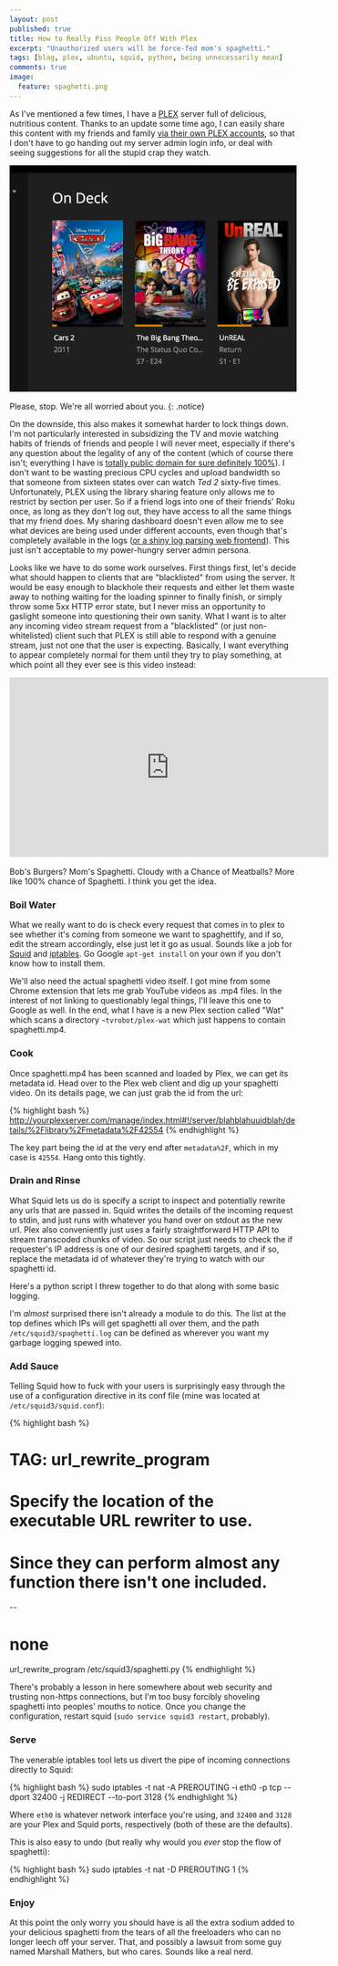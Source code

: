 ```yaml
---
layout: post
published: true
title: How to Really Piss People Off With Plex
excerpt: "Unauthorized users will be force-fed mom's spaghetti."
tags: [blag, plex, ubuntu, squid, python, being unnecessarily mean]
comments: true
image:
  feature: spaghetti.png
---
```


As I've mentioned a few times, I have a [PLEX](http://plex.tv) server full of delicious, nutritious content. Thanks to an update some time ago, I can easily share this content with my friends and family [via their own PLEX accounts](https://support.plex.tv/hc/en-us/sections/200295083-Server-Sharing), so that I don't have to go handing out my server admin login info, or deal with seeing suggestions for all the stupid crap they watch. 

![Shitty Plex On Deck](/images/plex-garbage.png "Ugh.")

Please, stop. We're all worried about you.
{: .notice}

On the downside, this also makes it somewhat harder to lock things down. I'm not particularly interested in subsidizing the TV and movie watching habits of friends of friends and people I will never meet, especially if there's any question about the legality of any of the content (which of course there isn't; everything I have is [totally public domain for sure definitely 100%](https://en.wikipedia.org/wiki/List_of_films_in_the_public_domain_in_the_United_States)). I don't want to be wasting precious CPU cycles and upload bandwidth so that someone from sixteen states over can watch *Ted 2* sixty-five times. Unfortunately, PLEX using the library sharing feature only allows me to restrict by section per user. So if a friend logs into one of their friends' Roku once, as long as they don't log out, they have access to all the same things that my friend does. My sharing dashboard doesn't even allow me to see what devices are being used under different accounts, even though that's completely available in the logs ([or a shiny log parsing web frontend](https://github.com/ljunkie/plexWatch)). This just isn't acceptable to my power-hungry server admin persona.

Looks like we have to do some work ourselves. First things first, let's decide what should happen to clients that are "blacklisted" from using the server. It would be easy enough to blackhole their requests and either let them waste away to nothing waiting for the loading spinner to finally finish, or simply throw some 5xx HTTP error state, but I never miss an opportunity to gaslight someone into questioning their own sanity. What I want is to alter any incoming video stream request from a "blacklisted" (or just non-whitelisted) client such that PLEX is still able to respond with a genuine stream, just not one that the user is expecting. Basically, I want everything to appear completely normal for them until they try to play something, at which point all they ever see is this video instead:

<iframe width="560" height="315" src="https://www.youtube.com/embed/SW-BU6keEUw" frameborder="0" allowfullscreen></iframe><br />

Bob's Burgers? Mom's Spaghetti. Cloudy with a Chance of Meatballs? More like 100% chance of Spaghetti. I think you get the idea.

### Boil Water

What we really want to do is check every request that comes in to plex to see whether it's coming from someone we want to spaghettify, and if so, edit the stream accordingly, else just let it go as usual. Sounds like a job for [Squid](http://squid-cache.org) and [iptables](https://help.ubuntu.com/community/IptablesHowTo). Go Google ````apt-get install```` on your own if you don't know how to install them. 

We'll also need the actual spaghetti video itself. I got mine from some Chrome extension that lets me grab YouTube videos as .mp4 files. In the interest of not linking to questionably legal things, I'll leave this one to Google as well. In the end, what I have is a new Plex section called "Wat" which scans a directory ````~tvrobot/plex-wat```` which just happens to contain spaghetti.mp4.

### Cook

Once spaghetti.mp4 has been scanned and loaded by Plex, we can get its metadata id. Head over to the Plex web client and dig up your spaghetti video. On its details page, we can just grab the id from the url:

{% highlight bash %} 
http://yourplexserver.com/manage/index.html#!/server/blahblahuuidblah/details/%2Flibrary%2Fmetadata%2F42554
{% endhighlight %} 

The key part being the id at the very end after ````metadata%2F````, which in my case is ````42554````. Hang onto this tightly.

### Drain and Rinse

What Squid lets us do is specify a script to inspect and potentially rewrite any urls that are passed in. Squid writes the details of the incoming request to stdin, and just runs with whatever you hand over on stdout as the new url. Plex also conveniently just uses a fairly straightforward HTTP API to stream transcoded chunks of video. So our script just needs to check the if requester's IP address is one of our desired spaghetti targets, and if so, replace the metadata id of whatever they're trying to watch with our spaghetti id. 

Here's a python script I threw together to do that along with some basic logging.

<script src="https://gist.github.com/pettazz/d7c8540bd7056bf9bffac0effd7e4558.js"></script>

I'm _almost_ surprised there isn't already a module to do this. The list at the top defines which IPs will get spaghetti all over them, and the path ````/etc/squid3/spaghetti.log```` can be defined as wherever you want my garbage logging spewed into. 

### Add Sauce

Telling Squid how to fuck with your users is surprisingly easy through the use of a configuration directive in its conf file (mine was located at ````/etc/squid3/squid.conf````):

{% highlight bash %} 
#  TAG: url_rewrite_program
#   Specify the location of the executable URL rewriter to use.
#   Since they can perform almost any function there isn't one included.
--
# none

url_rewrite_program /etc/squid3/spaghetti.py
{% endhighlight %} 

There's probably a lesson in here somewhere about web security and trusting non-https connections, but I'm too busy forcibly shoveling spaghetti into peoples' mouths to notice. Once you change the configuration, restart squid (````sudo service squid3 restart````, probably).

### Serve

The venerable iptables tool lets us divert the pipe of incoming connections directly to Squid:

{% highlight bash %} 
sudo iptables -t nat -A PREROUTING -i eth0 -p tcp --dport 32400 -j REDIRECT --to-port 3128
{% endhighlight %} 

Where ````eth0```` is whatever network interface you're using, and ````32400```` and ````3128```` are your Plex and Squid ports, respectively (both of these are the defaults). 

This is also easy to undo (but really why would you _ever_ stop the flow of spaghetti):

{% highlight bash %} 
sudo iptables -t nat -D PREROUTING 1
{% endhighlight %} 

### Enjoy

At this point the only worry you should have is all the extra sodium added to your delicious spaghetti from the tears of all the freeloaders who can no longer leech off your server. That, and possibly a lawsuit from some guy named Marshall Mathers, but who cares. Sounds like a real nerd.